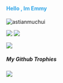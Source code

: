 ##### 
  <h4 style="color: #2fa4e7;"> Hello , Im Emmy </h4>
<p align="left"> <img src="https://komarev.com/ghpvc/?username=stacykimindiri&label=Profile%20views&color=2fa4e7&style=flat" alt="astianmuchui" /> </p>
   
<img src="https://github-readme-stats.vercel.app/api?username=stacykimindiri&show_icons=true&theme=github_dark&hide_border=true&count_private=true">
<img src="https://github-readme-streak-stats.herokuapp.com/?username=stacykimimdiri&theme=github-dark&hide_border=true&count_private=true">
  
 ![](https://activity-graph.herokuapp.com/graph?username=stacykimindiri&theme=github&hide_border=true&bg_color=000area_color=bd044b&line=bd044b&point=none&color=#bd044b&hide_border=true)  

##### My Github Trophies

![](https://github-profile-trophy.vercel.app/?username=stacykimindiri&theme=darkhub&no-frame=true&no-bg=true&margin-w=3&color=fff)





  
  
    
   




 

